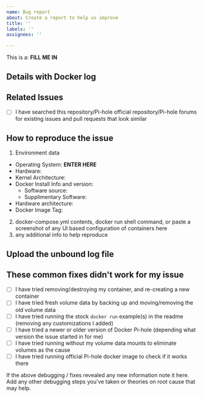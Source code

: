 ```yaml
---
name: Bug report
about: Create a report to help us improve
title: ''
labels: ''
assignees: ''

---
```


<!-- Provide a general summary of the issue in the Title above -->
<!-- Note: these are comments that don't show up in the actual issue, no need to delete them as you fill out the template -->

<!-- IMPORTANT Complete the entire template please, the info gathered here is usually needed to debug issues anyway so it saves time in the long run. Incomplete/stock template issues may be closed -->

<!-- pick ONE: Bug, 
               Run Issue (running Pi-hole container failing), 
               Build Issue (Building image failing) 
Enter in line below: -->
This is a: **FILL ME IN**  


## Details with Docker log
<!-- Provide a more detailed introduction to the issue or feature, try not to duplicate info from lower sections by reviewing the entire template first -->

## Related Issues
- [ ] I have searched this repository/Pi-hole official repository/Pi-hole forums for existing issues and pull requests that look similar 
<!-- Add links below! -->

<!------- ISSUES SHOULD FILL OUT REMAINDER OF TEMPLATE -------->

## How to reproduce the issue 

1. Environment data
  * Operating System: **ENTER HERE** <!-- Debian, Ubuntu, Rasbian, etc -->
  * Hardware: <!-- PC, RasPi B/2B/3B/4B, Mac, Synology, QNAP, etc -->
  * Kernel Architecture: <!-- x86/amd64, ArmV7, ArmV8 32bit, ArmV8 64bit, etc -->
  * Docker Install Info and version: 
    - Software source: <!-- official docker-ce, OS provided package, Hypriot -->
    - Supplimentary Software: <!-- synology, portainer, etc -->
  * Hardware architecture: <!-- ARMv7, x86 -->
  * Docker Image Tag: <!-- latest, dev -->

2. docker-compose.yml contents, docker run shell command, or paste a screenshot of any UI based configuration of containers here
3. any additional info to help reproduce


## Upload the unbound log file
<!-- IMPORTANT! unbound log file is located at "/opt/unbound/etc/unbound/unbound.log" inside the container. -->

## These common fixes didn't work for my issue
<!-- IMPORTANT! Help me help you! Ordered with most common fixes first. -->
- [ ] I have tried removing/destroying my container, and re-creating a new container
- [ ] I have tried fresh volume data by backing up and moving/removing the old volume data
- [ ] I have tried running the stock `docker run` example(s) in the readme (removing any customizations I added)
- [ ] I have tried a newer or older version of Docker Pi-hole (depending what version the issue started in for me)
- [ ] I have tried running without my volume data mounts to eliminate volumes as the cause
- [ ] I have tried running official Pi-hole docker image to check if it works there

If the above debugging / fixes revealed any new information note it here.
Add any other debugging steps you've taken or theories on root cause that may help.
